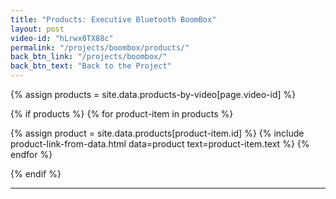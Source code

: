 ```yaml
---
title: "Products: Executive Bluetooth BoomBox"
layout: post
video-id: "hLrwx0TX88c"
permalink: "/projects/boombox/products/"
back_btn_link: "/projects/boombox/"
back_btn_text: "Back to the Project"
---
```

{% assign products = site.data.products-by-video[page.video-id]  %}

{% if products %}
{% for product-item in products  %}

{% assign product = site.data.products[product-item.id] %}
{% include product-link-from-data.html data=product text=product-item.text %}
{% endfor %}

{% endif %}

<hr class="hr-thick" style="margin-bottom: 30px; clear: left"/>
